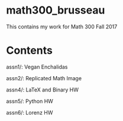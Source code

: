 # math300_brusseau
This contains my work for Math 300 Fall 2017

# Contents
assn1/: Vegan Enchalidas 

assn2/: Replicated Math Image

assn4/: LaTeX and Binary HW

assn5/: Python HW

assn6/: Lorenz HW
